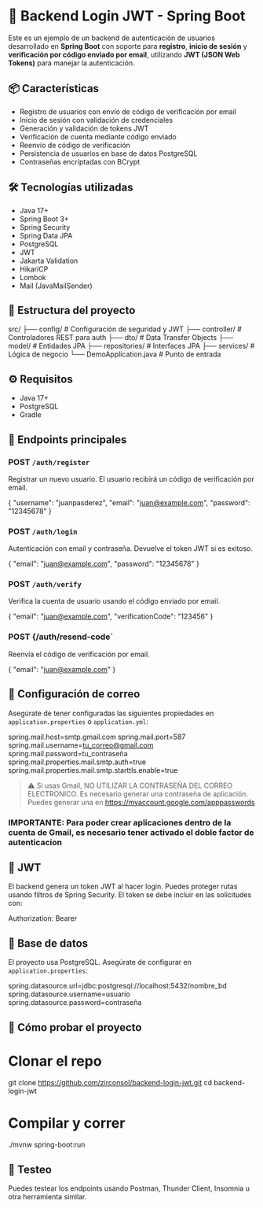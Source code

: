 
# 🔐 Backend Login JWT - Spring Boot

Este es un ejemplo de un backend de autenticación de usuarios desarrollado en **Spring Boot** con soporte para **registro**, **inicio de sesión** y **verificación por código enviado por email**, utilizando **JWT (JSON Web Tokens)** para manejar la autenticación.

## 📦 Características

- Registro de usuarios con envío de código de verificación por email
- Inicio de sesión con validación de credenciales
- Generación y validación de tokens JWT
- Verificación de cuenta mediante código enviado
- Reenvío de código de verificación
- Persistencia de usuarios en base de datos PostgreSQL
- Contraseñas encriptadas con BCrypt

## 🛠️ Tecnologías utilizadas

- Java 17+
- Spring Boot 3+
- Spring Security
- Spring Data JPA
- PostgreSQL
- JWT
- Jakarta Validation
- HikariCP
- Lombok
- Mail (JavaMailSender)

## 📂 Estructura del proyecto

src/
├── config/                  # Configuración de seguridad y JWT
├── controller/              # Controladores REST para auth
├── dto/                     # Data Transfer Objects
├── model/                   # Entidades JPA
├── repositories/            # Interfaces JPA
├── services/                # Lógica de negocio
└── DemoApplication.java     # Punto de entrada

## ⚙️ Requisitos

- Java 17+
- PostgreSQL
- Gradle

## 🧪 Endpoints principales

### POST `/auth/register`

Registrar un nuevo usuario. El usuario recibirá un código de verificación por email.

{
  "username": "juanpasderez",
  "email": "juan@example.com",
  "password": "12345678"
}

### POST `/auth/login`

Autenticación con email y contraseña. Devuelve el token JWT si es exitoso.

{
  "email": "juan@example.com",
  "password": "12345678"
}

### POST `/auth/verify`

Verifica la cuenta de usuario usando el código enviado por email.

{
  "email": "juan@example.com",
  "verificationCode": "123456"
}

### POST {/auth/resend-code`

Reenvía el código de verificación por email.

{
  "email": "juan@example.com"
}

## 📧 Configuración de correo

Asegúrate de tener configuradas las siguientes propiedades en `application.properties` o `application.yml`:

spring.mail.host=smtp.gmail.com
spring.mail.port=587
spring.mail.username=tu_correo@gmail.com
spring.mail.password=tu_contraseña
spring.mail.properties.mail.smtp.auth=true
spring.mail.properties.mail.smtp.starttls.enable=true

> ⚠️ Si usas Gmail, NO UTILIZAR LA CONTRASEÑA DEL CORREO ELECTRONICO. Es necesario generar una contraseña de aplicación.
> Puedes generar una en https://myaccount.google.com/apppasswords

### IMPORTANTE: Para poder crear aplicaciones dentro de la cuenta de Gmail, es necesario tener activado el doble factor de autenticacion

## 🔐 JWT

El backend genera un token JWT al hacer login. Puedes proteger rutas usando filtros de Spring Security. El token se debe incluir en las solicitudes con:

Authorization: Bearer <token>

## 🧾 Base de datos

El proyecto usa PostgreSQL. Asegúrate de configurar en `application.properties`:

spring.datasource.url=jdbc:postgresql://localhost:5432/nombre_bd
spring.datasource.username=usuario
spring.datasource.password=contraseña

## 🚀 Cómo probar el proyecto

# Clonar el repo
git clone https://github.com/zirconsol/backend-login-jwt.git
cd backend-login-jwt

# Compilar y correr
./mvnw spring-boot:run

## 🧪 Testeo

Puedes testear los endpoints usando Postman, Thunder Client, Insomnia u otra herramienta similar.
